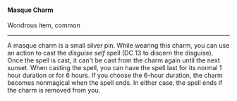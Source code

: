 #### Masque Charm

Wondrous item, common

---

A masque charm is a small silver pin. While wearing this charm, you can use an action to cast the *disguise self* spell (DC 13 to discern the disguise). Once the spell is cast, it can't be cast from the charm again until the next sunset. When casting the spell, you can have the spell last for its normal 1 hour duration or for 6 hours. If you choose the 6-hour duration, the charm becomes nonmagical when the spell ends. In either case, the spell ends if the charm is removed from you.